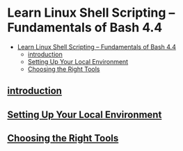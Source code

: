 # Learn Linux Shell Scripting – Fundamentals of Bash 4.4
- [Learn Linux Shell Scripting – Fundamentals of Bash 4.4](#learn-linux-shell-scripting--fundamentals-of-bash-44)
  - [introduction](#introduction)
  - [Setting Up Your Local Environment](#setting-up-your-local-environment)
  - [Choosing the Right Tools](#choosing-the-right-tools)
## [introduction](./docs/introduction.md)
## [Setting Up Your Local Environment](./docs/SettingUpYourLocalEnvironment.md)

## [Choosing the Right Tools](./docs/ChoosingtheRightTools.md)